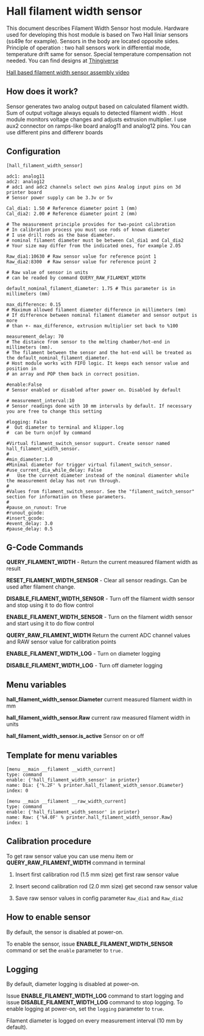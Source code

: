 # Hall filament width sensor

This document describes Filament Width Sensor host module. Hardware used for developing this host module is based on Two Hall liniar sensors (ss49e for example). Sensors in the body are located opposite sides. Principle of operation : two hall sensors work in differential mode, temperature drift same for sensor. Special temperature compensation not needed. You can find designs at [Thingiverse](https://www.thingiverse.com/thing:4138933)

[Hall based filament width sensor assembly video](https://www.youtube.com/watch?v=TDO9tME8vp4)

## How does it work?

Sensor generates two analog output based on calculated filament width. Sum of output voltage always equals to detected filament width . Host module monitors voltage changes and adjusts extrusion multiplier. I use aux2 connector on ramps-like board analog11 and analog12 pins. You can use different pins and differenr boards

## Configuration

```
[hall_filament_width_sensor]

adc1: analog11
adc2: analog12
# adc1 and adc2 channels select own pins Analog input pins on 3d printer board
# Sensor power supply can be 3.3v or 5v

Cal_dia1: 1.50 # Reference diameter point 1 (mm)
Cal_dia2: 2.00 # Reference diameter point 2 (mm)

# The measurement principle provides for two-point calibration
# In calibration process you must use rods of known diameter
# I use drill rods as the base diameter.
# nominal filament diameter must be between Cal_dia1 and Cal_dia2
# Your size may differ from the indicated ones, for example 2.05

Raw_dia1:10630 # Raw sensor value for reference point 1
Raw_dia2:8300  # Raw sensor value for reference point 2

# Raw value of sensor in units
# can be readed by command QUERY_RAW_FILAMENT_WIDTH

default_nominal_filament_diameter: 1.75 # This parameter is in millimeters (mm)

max_difference: 0.15
# Maximum allowed filament diameter difference in millimeters (mm)
# If difference between nominal filament diameter and sensor output is more
# than +- max_difference, extrusion multiplier set back to %100

measurement_delay: 70
# The distance from sensor to the melting chamber/hot-end in millimeters (mm).
# The filament between the sensor and the hot-end will be treated as the default_nominal_filament_diameter.
# Host module works with FIFO logic. It keeps each sensor value and position in
# an array and POP them back in correct position.

#enable:False
# Sensor enabled or disabled after power on. Disabled by default

# measurement_interval:10
# Sensor readings done with 10 mm intervals by default. If necessary you are free to change this setting

#logging: False
#  Out diameter to terminal and klipper.log
#  can be turn on|of by command

#Virtual filament_switch_sensor suppurt. Create sensor named hall_filament_width_sensor.
#
#min_diameter:1.0
#Minimal diameter for trigger virtual filament_switch_sensor.
#use_current_dia_while_delay: False
#   Use the current diameter instead of the nominal diamenter while the measurement delay has not run through.
#
#Values from filament_switch_sensor. See the "filament_switch_sensor" section for information on these parameters.
#
#pause_on_runout: True
#runout_gcode:
#insert_gcode:
#event_delay: 3.0
#pause_delay: 0.5
```

## G-Code Commands

**QUERY_FILAMENT_WIDTH** - Return the current measured filament width as result

**RESET_FILAMENT_WIDTH_SENSOR** - Clear all sensor readings. Can be used after filament change.

**DISABLE_FILAMENT_WIDTH_SENSOR** - Turn off the filament width sensor and stop using it to do flow control

**ENABLE_FILAMENT_WIDTH_SENSOR** - Turn on the filament width sensor and start using it to do flow control

**QUERY_RAW_FILAMENT_WIDTH** Return the current ADC channel values and RAW sensor value for calibration points

**ENABLE_FILAMENT_WIDTH_LOG** - Turn on diameter logging

**DISABLE_FILAMENT_WIDTH_LOG** - Turn off diameter logging

## Menu variables

**hall_filament_width_sensor.Diameter** current measured filament width in mm

**hall_filament_width_sensor.Raw** current raw measured filament width in units

**hall_filament_width_sensor.is_active** Sensor on or off

## Template for menu variables

```
[menu __main __filament __width_current]
type: command
enable: {'hall_filament_width_sensor' in printer}
name: Dia: {'%.2F' % printer.hall_filament_width_sensor.Diameter}
index: 0

[menu __main __filament __raw_width_current]
type: command
enable: {'hall_filament_width_sensor' in printer}
name: Raw: {'%4.0F' % printer.hall_filament_width_sensor.Raw}
index: 1
```

## Calibration procedure

To get raw sensor value you can use menu item or **QUERY_RAW_FILAMENT_WIDTH** command in terminal

1. Insert first calibration rod (1.5 mm size) get first raw sensor value

2. Insert second calibration rod (2.0 mm size) get second raw sensor value

3. Save raw sensor values in config parameter `Raw_dia1` and `Raw_dia2`

## How to enable sensor

By default, the sensor is disabled at power-on.

To enable the sensor, issue **ENABLE_FILAMENT_WIDTH_SENSOR** command or set the `enable` parameter to `true.`

## Logging

By default, diameter logging is disabled at power-on.

Issue **ENABLE_FILAMENT_WIDTH_LOG** command to start logging and issue **DISABLE_FILAMENT_WIDTH_LOG** command to stop logging. To enable logging at power-on, set the `logging` parameter to `true`.

Filament diameter is logged on every measurement interval (10 mm by default).
